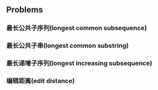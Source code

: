 
## Problems

### 最长公共子序列(longest common subsequence)


### 最长公共子串(longest common substring)


### 最长递增子序列(longest increasing subsequence)


### 编辑距离(edit distance)


